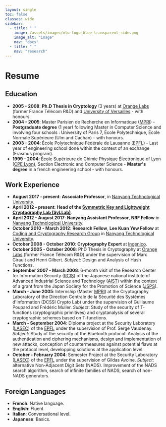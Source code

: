 ```yaml
---
layout: single
toc: false
classes: wide
sidebar:
  - title: " "
    image: /assets/images/ntu-logo-blue-transparent-side.png
    image_alt: "image"
    nav: "docs"
  - title: " "
    nav: "research"
---
```



# Resume

## Education
- __2005 - 2008__: **Ph.D Thesis in Cryptology** (3 years) at [Orange Labs](http://www.orange.com/en_EN/) (former France Télécom R&D) and [University of Versailles](http://www.uvsq.fr/) - with honours. 
- __2004 - 2005__: Master Parisien de Recherche en Informatique ([MPRI](http://mpri.master.univ-paris7.fr/)) - **Postgraduate degree** (1 year) following Master in Computer Science and involving four schools : University of Paris 7, École Polytechnique, École Normale Supérieure (Ulm and Cachan) - with honours.
- __2003 - 2004__: École Polytechnique Fédérale de Lausanne ([EPFL](http://www.epfl.ch/)) - Last year of engineering school done within the context of an exchange (Erasmus program).
- __1999 - 2004__: École Supérieure de Chimie Physique Électronique of Lyon ([CPE Lyon](http://www.cpe.fr/fr2/gb/default_gb.asp)), Section Electronic and Computer Science - **Master's degree** in a french engineering school - with honours.

## Work Experience
- __August 2017 - present__: **Associate Professor**, in [Nanyang Technological University](http://www.ntu.edu.sg/).
- __April 2012 - present__: **Head of the [Symmetric Key and Lightweight Cryptography Lab (SyLLab)](https://syllab-ntu.github.io/syllab/)**.
- __April 2012 - August 2017__: **Nanyang Assistant Professor**, **NRF Fellow** in [Nanyang Technological University](http://www.ntu.edu.sg/).
- __October 2010 - March 2012__: **Research Fellow**, **Lee Kuan Yew Fellow** at [Coding and Cryptography Research Group](http://www1.spms.ntu.edu.sg/~ccrg/) in [Nanyang Technological University](http://www.ntu.edu.sg/).
- __October 2008 - October 2010__: **Cryptography Expert** at [Ingenico](http://www.ingenico.com/).
- __October 2005 - October 2008__: PhD Thesis in Cryptography at [Orange Labs](http://www.orange.com/en_EN/) (former France Télécom R&D) under the supervision of Marc Girault and Henri Gilbert. 
*Subject*: Design and Analysis of Hash Functions. 
- __September 2007 - March 2008__: 6-month visit of the Research Center for Information Security ([RCIS](http://www.rcis.aist.go.jp/)) of the Japanese national institute of Advanced Industrial Science and Technology ([AIST](http://www.aist.go.jp/)) within the context of a grant from the Japan Society for the Promotion of Science ([JSPS](http://www.jsps.go.jp/english/)). 
- __March - June 2005__: Internship (Master [MPRI](http://mpri.master.univ-paris7.fr/)) at the Cryptography Laboratory of the Direction Centrale de la Sécurité des Systèmes d'Information (DCSSI Crypto Lab) under the supervision of Guillaume Poupard and Frédéric Muller. 
*Subject*: Study of the security of T-functions (cryptographic primitives) and cryptanalysis of several cryptographic schemes based on T-functions.
- __March - September 2004__: Diploma project at the Security Laboratory ([LASEC](http://lasecwww.epfl.ch/)) of the [EPFL](http://www.epfl.ch/) under the supervision of Prof. Serge Vaudenay. 
*Subject*: Study of the security of the Bluetooth protocol. Analysis of the authentication and ciphering mechanisms, design and implementation of new attacks, conception of countermeasures against potential flaws at the protocol level, developping solutions at the application level.
- __October - February 2004__: Semester Project at the Security Laboratory ([LASEC](http://lasecwww.epfl.ch/)) of the [EPFL](http://www.epfl.ch/) under the supervision of Gildas Avoine. 
*Subject*: alternative Non-Adjacent Digit Sets (NADS). Improvement of the NADS search algorithm, search of infinite families of NADS, search of non-NADS generators.


## Foreign Languages
- **French**: Native language.
- **English**: Fluent.
- **Italian**: Conversational level.
- **Japanese**: Basics.
